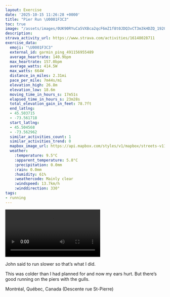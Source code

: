 ```yaml
---
layout: Exercise
date: '2025-10-15 11:26:28 +0000'
title: "Pier Run \U0001F3C3"
toc: true
image: "/assets/images/0UK90RYuCa5VXBca2qcF6mZ1f8t0JDQ3vCT3m3kHDZQ_1920x1080.jpg.jpeg"
description:
strava_activity_url: https://www.strava.com/activities/16148028711
exercise_data:
  emoji: "\U0001F3C3"
  external_id: garmin_ping_491156955489
  average_heartrate: 140.9bpm
  max_heartrate: 157.0bpm
  average_watts: 414.5W
  max_watts: 664W
  distance_in_miles: 2.31mi
  pace_per_mile: 7m44s/mi
  elevation_high: 26.8m
  elevation_low: 18.6m
  moving_time_in_hours_s: 17m51s
  elapsed_time_in_hours_s: 23m28s
  total_elevation_gain_in_feet: 78.7ft
  end_latlng:
  - 45.503715
  - -73.561718
  start_latlng:
  - 45.504568
  - -73.562962
  similar_activities_count: 1
  similar_activities_trend: 0
  mapbox_image_url: https://api.mapbox.com/styles/v1/mapbox/streets-v11/static/path-5+787af2-1.0(ojvtGvk~_M%3FAVYFSDu%40GI%40IAKNi%40BQCO%5Be%40x%40cBZ%5BP%5DDS%40w%40Le%40R_%40Rk%40JIDATWRIJILo%40V_%40LW%3F%5BFQLSXWNQTo%40D%5BLOFWRa%40%5EgB%5Cu%40%5EyAbAkDF_%40AGUa%40Eq%40Gi%40K%5B%5BqAOBg%40VeAHgC%5COAKMKDQD_CBq%40E%7BF%7D%40ME%3Fw%40KqBGuCGk%40AuBE%7B%40CqBIyAAmBGgAC%7B%40CKCAc%40%3Fg%40EFHNLFL%40%5EKdAAG%3FUWOPALDBJA%5ECDSFWb%40UFA%3FKq%40BZFDP%3F%40KEOCE_%40A%40b%40AdBb%40%7CQH~%40FNVf%40P~%40BDTHj%40Bb%40Nb%40%40HFv%40R%60%40JNAPLj%40Th%40Al%40MrAJFJ%40PAZELq%40FeADMDCHAPJj%40JPBAJB%60Ap%40VLLNJDPVNL%60Bz%40x%40%5EXDz%40b%40NVAJYr%40Ol%40Wx%40QXSh%40EDGZ%5Dv%40Yd%40%5BfBQ%60%40EDa%40%7C%40U%60Ac%40bA),pin-s-s+e5b22e(-73.56108,45.50328),pin-s-f+89ae00(-73.55922999999996,45.502600000000015)/auto/800x800?access_token=pk.eyJ1Ijoiam9zaGJlY2ttYW4iLCJhIjoiY205eWR2aDd1MWZ6djJrbXc4a3M0bWZleiJ9.XiG9OWkNcZk2QzjJbxLB4A
  weather:
    :temperature: 9.5°C
    :apparent_temperature: 5.8°C
    :precipitation: 0.0mm
    :rain: 0.0mm
    :humidity: 61%
    :weathercode: Mainly clear
    :windspeed: 13.7km/h
    :winddirection: 330°
tags:
- running
---
```


<video controls src="/assets/videos/0UK90RYuCa5VXBca2qcF6mZ1f8t0JDQ3vCT3m3kHDZQ.mp4"></video>

John said to run slower so that’s what I did. 

This was colder than I had planned for and now my ears hurt. But there’s good running on the piers with the gulls.

Montréal, Québec, Canada (Descente rue St-Pierre)
